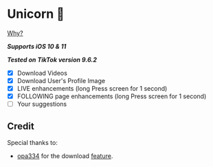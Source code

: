 # Unicorn 🦄
[Why?](https://www.theverge.com/2018/10/26/18026250/bytedance-china-tiktok-valuation-highest-toutiao)

***Supports iOS 10 & 11***

***Tested on TikTok version 9.6.2***


- [x] Download Videos
- [x] Download User's Profile Image
- [x] LIVE enhancements (long Press screen for 1 second)
- [x] FOLLOWING page enhancements (long Press screen for 1 second)
- [ ] Your suggestions

## Credit
Special thanks to:
- [opa334](https://github.com/opa334)  for the download [feature](https://github.com/opa334/Downloadally). 






